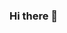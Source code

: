 ### Hi there 👋

<!--
**MPragya-20/MPragya-20** is a ✨ _special_ ✨ repository because its `README.md` (this file) appears on your GitHub profile.

Here are some ideas to get you started:

- 🔭 I’m currently pursuing my Graduation in the field of Computer Science and Engineering
- 🌱 I’m currently on my way to explore new Technologies
- 📫 How to reach me: My Linkedin profile ->  https://www.linkedin.com/in/pragyamukherjee/
- 😄 Pronouns: (she/her)
- ⚡ Fun fact: I love to draw as well
-->
